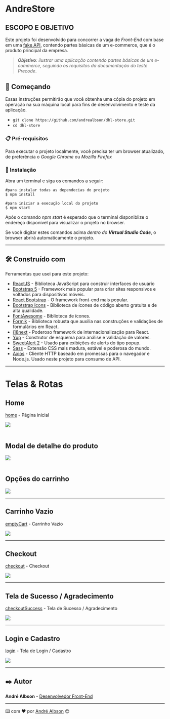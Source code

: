 # AndreStore

## ESCOPO E OBJETIVO
Este projeto foi desenvolvido para concorrer a vaga de *Front-End* com base em uma  [fake API](https://sheltered-meadow-49957.herokuapp.com/documentation/v1.0.0), contendo partes básicas de um e-commerce, que é o produto principal da empresa.

> _**Objetivo**: ilustrar uma aplicação contendo partes básicas de um e-commerce, seguindo os 
> requisitos da documentação do teste Precode_.


## 🚀 Começando

Essas instruções permitirão que você obtenha uma cópia do projeto em operação na sua máquina local para fins de desenvolvimento e teste da aplicação.

- `git clone https://github.com/andrealbson/dhl-store.git`
- `cd dhl-store`

### 📋 Pré-requisitos

Para executar o projeto localmente, você precisa ter um browser atualizado, de preferência o _Google Chrome_ ou _Mozilla Firefox_

### 🔧 Instalação

Abra um terminal e siga os comandos a seguir:

```
#para instalar todas as dependecias do projeto
$ npm install

#para iniciar a execução local do projeto
$ npm start
```

Após o comando _npm start_ é esperado que o terminal disponiblize o endereço disponível para visualizar o projeto no browser.

Se você digitar estes comandos acima _dentro do **Virtual Studio Code**_, o browser abrirá automaticamente o projeto.

<hr/>

## 🛠️ Construído com

Ferramentas que usei para este projeto:

* [ReactJS](https://reactjs.org/) - Biblioteca JavaScript para construir interfaces de usuário
* [Bootstrap 5](https://getbootstrap.com/) - Framework mais popular para criar sites responsivos e voltados para dispositivos móveis.
* [React Bootstrap](https://react-bootstrap.github.io/) - O framework front-end mais popular.
* [Bootstrap Icons](https://icons.getbootstrap.com/) - Biblioteca de ícones de código aberto gratuita e de alta qualidade.
* [FontAwesome](https://icons.getbootstrap.com/) - Biblioteca de ícones.
* [Formik](https://formik.org/) - Biblioteca robusta que auxilia nas construções e validações de formulários em React.
* [i18next](https://react.i18next.com/) - Poderoso framework de internacionalização para React.
* [Yup](https://github.com/jquense/yup) - Construtor de esquema para análise e validação de valores.
* [SweetAlert 2](https://sweetalert2.github.io/) - Usado para exibições de alerts do tipo popup.
* [Sass](https://sass-lang.com/) - Extensão CSS mais madura, estável e poderosa do mundo.
* [Axios](https://axios-http.com/ptbr/docs/intro) - Cliente HTTP baseado em promessas para o navegador e Node.js. Usado neste projeto para consumo de API.

<hr/>

# Telas & Rotas

## Home
[home](http://localhost:3000/home) - Página inicial

<img src="./dhl-store/public/images/home.gif">

<br/>
<br/>

## Modal de detalhe do produto



<img src="./dhl-store/public/images/modal-detalhe-produto.gif">

<br/>
<br/>

## Opções do carrinho

<img src="./dhl-store/public/images/carrinho-home.gif">

<br />
<hr/>

## Carrinho Vazio
[emptyCart](http://localhost:3000/emptyCart) - Carrinho Vazio

<img src="./dhl-store/public/images/carrinho-vazio.gif">

<br />
<hr/>

## Checkout
[checkout](http://localhost:3000/checkout) - Checkout

<img src="./dhl-store/public/images/checkout.gif">

<br />
<hr/>

## Tela de Sucesso / Agradecimento
[checkoutSuccess](http://localhost:3000/checkout) - Tela de Sucesso / Agradecimento

<img src="./dhl-store/public/images/success.gif">

<br />
<hr/>

## Login e Cadastro
[login](http://localhost:3000/login) - Tela de Login / Cadastro

<img src="./dhl-store/public/images/login-cadastro.gif">

<br />
<hr/>

## ✒️ Autor

**André Albson** - [Desenvolvedor Front-End](https://github.com/andrealbson)


---
⌨️ com ❤️ por [André Albson](https://github.com/andrealbson) 😊

